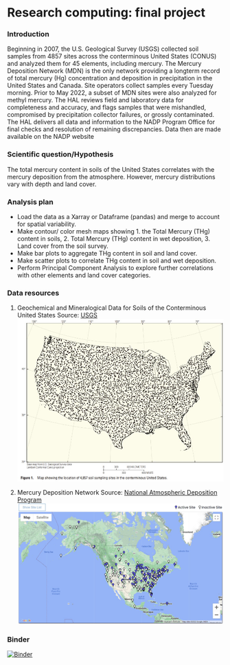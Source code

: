 # Research computing: final project

### Introduction

Beginning in 2007, the U.S. Geological Survey (USGS) collected soil samples from 4857 sites across the conterminous United States (CONUS) and analyzed them for 45 elements, including mercury. The Mercury Deposition Network (MDN) is the only network providing a longterm record of total mercury (Hg) concentration and deposition in precipitation in the United States and Canada. Site operators collect samples every Tuesday morning. Prior to May 2022, a subset of MDN sites were also analyzed for methyl mercury. The HAL reviews field and laboratory data for completeness and accuracy, and flags samples that were mishandled, compromised by precipitation collector failures, or grossly contaminated. The HAL delivers all data and information to the NADP Program Office for final checks and resolution of remaining discrepancies. Data then are made available on the NADP website

### Scientific question/Hypothesis

 The total mercury content in soils of the United States correlates with the mercury deposition from the atmosphere. However, mercury distributions vary with depth and land cover. 

### Analysis plan

- Load the data as a Xarray or Dataframe (pandas) and merge to account for spatial variability.
- Make contour/ color mesh maps showing 1. the Total Mercury (THg) content in soils, 2. Total Mercury (THg) content in wet deposition, 3. Land cover from the soil survey.
- Make bar plots to aggregate THg content in soil and land cover.
- Make scatter plots to correlate THg content in soil and wet deposition. 
- Perform Principal Component Analysis to explore further correlations with other elements and land cover categories. 

### Data resources

1. Geochemical and Mineralogical Data for Soils of the Conterminous United States
Source: 	[USGS](https://pubs.usgs.gov/ds/801/)
![Soil sampling sites in the United States](Fig_1_USGS_Soils_sites.jpg)

2. Mercury Deposition Network
Source: [National Atmospheric Deposition Program](https://nadp.slh.wisc.edu/networks/mercury-deposition-network/)
![Atmospheric Deposition Network sites](Fig_2_NADP_deposition_sites.jpg)


### Binder

[![Binder](https://mybinder.org/badge_logo.svg)](https://mybinder.org/v2/gh/pangeo-data/pangeo-docker-images/2022.09.21?urlpath=git-pull%3Frepo%3Dhttps%253A%252F%252Fgithub.com%252Fjangelamaya%252Frces-final-project%26urlpath%3Dlab%252Ftree%252Frces-final-project%252Ffinal_project.ipynb%26branch%3Dmain)

